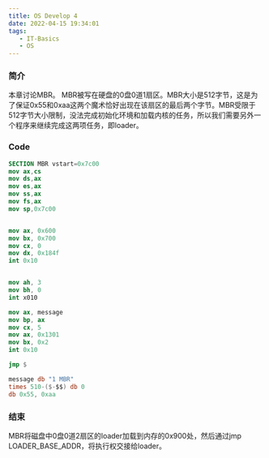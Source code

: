```yaml
---
title: OS Develop 4
date: 2022-04-15 19:34:01
tags:
   - IT-Basics
   - OS
---
```


### 简介
本章讨论MBR。
MBR被写在硬盘的0盘0道1扇区。MBR大小是512字节，这是为了保证0x55和0xaa这两个魔术恰好出现在该扇区的最后两个字节。MBR受限于512字节大小限制，没法完成初始化环境和加载内核的任务，所以我们需要另外一个程序来继续完成这两项任务，即loader。


### Code
```nasm
SECTION MBR vstart=0x7c00         
mov ax,cs      
mov ds,ax
mov es,ax
mov ss,ax
mov fs,ax
mov sp,0x7c00


mov ax, 0x600
mov bx, 0x700
mov cx, 0
mov dx, 0x184f
int 0x10


mov ah, 3
mov bh, 0
int x010

mov ax, message
mov bp, ax
mov cx, 5
mov ax, 0x1301
mov bx, 0x2
int 0x10

jmp $

message db "1 MBR"
times 510-($-$$) db 0
db 0x55, 0xaa
```

### 结束
MBR将磁盘中0盘0道2扇区的loader加载到内存的0x900处，然后通过jmp LOADER_BASE_ADDR，将执行权交接给loader。
